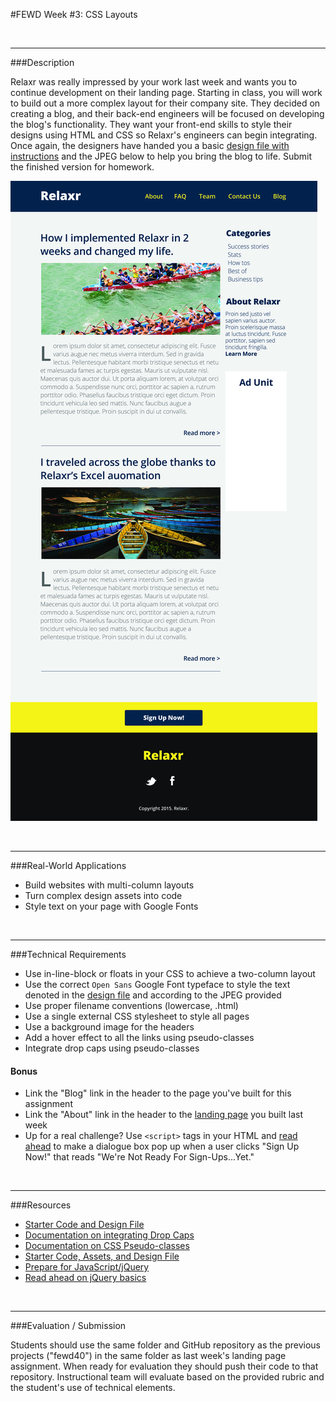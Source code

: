 #FEWD Week #3: CSS Layouts


<br>

---


###Description 


Relaxr was really impressed by your work last week and wants you to continue development on their landing page. Starting in class, you will work to build out a more complex layout for their company site. They decided on creating a blog, and their back-end engineers will be focused on developing the blog's functionality. They want your front-end skills to style their designs using HTML and CSS so Relaxr's engineers can begin integrating. Once again, the designers have handed you a basic [design file with instructions](starter-code/readme) and the JPEG below to help you bring the blog to life. Submit the finished version for homework.

![Relaxr Blog](starter-code/images/relaxr_blog.jpg)

<br>

---


###Real-World Applications

- Build websites with multi-column layouts
- Turn complex design assets into code
- Style text on your page with Google Fonts

<br>

---


###Technical Requirements 

- Use in-line-block or floats in your CSS to achieve a two-column layout
- Use the correct ```Open Sans``` Google Font typeface to style the text denoted in the [design file](starter-code/readme) and according to the JPEG provided
- Use proper filename conventions (lowercase, .html)
- Use a single external CSS stylesheet to style all pages
- Use a background image for the headers
- Add a hover effect to all the links using pseudo-classes
- Integrate drop caps using pseudo-classes


#### Bonus
- Link the "Blog" link in the header to the page you've built for this assignment
- Link the "About" link in the header to the [landing page](../../lesson3/project/starter_code/images/relaxr_landing.jpg) you built last week
- Up for a real challenge? Use ```<script>``` tags in your HTML and [read ahead](https://learn.jquery.com/events/event-basics/) to make a dialogue box pop up when a user clicks "Sign Up Now!" that reads "We're Not Ready For Sign-Ups...Yet."

<br>

---

###Resources

- [Starter Code and Design File](starter-code/readme)
- [Documentation on integrating Drop Caps](https://css-tricks.com/snippets/css/drop-caps/)
- [Documentation on CSS Pseudo-classes](http://www.w3schools.com/CSS/CSS_pseudo_classes.asp)
- [Starter Code, Assets, and Design File](starter-code/)
- [Prepare for JavaScript/jQuery](https://generalassemb.ly/online/videos/what-can-you-do-with-javascript)
- [Read ahead on jQuery basics](https://learn.jquery.com/events/event-basics/)

<br>

---

###Evaluation / Submission

Students should use the same folder and GitHub repository as the previous projects ("fewd40") in the same folder as last week's landing page assignment. When ready for evaluation they should push their code to that repository. Instructional team will evaluate based on the provided rubric and the student's use of technical elements. 

